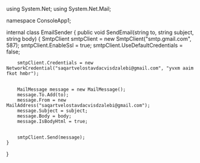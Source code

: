 
using System.Net;
using System.Net.Mail;

namespace ConsoleApp1;

internal class EmailSender
{
    public void SendEmail(string to, string subject, string body)
    {
        SmtpClient smtpClient = new SmtpClient("smtp.gmail.com", 587);
        smtpClient.EnableSsl = true;
        smtpClient.UseDefaultCredentials = false;

        smtpClient.Credentials = new NetworkCredential("saqartvelostavdacvisdzalebi@gmail.com", "yvxm aaim fkot hmbr");


        MailMessage message = new MailMessage();
        message.To.Add(to);
        message.From = new MailAddress("saqartvelostavdacvisdzalebi@gmail.com");
        message.Subject = subject;
        message.Body = body;
        message.IsBodyHtml = true;


        smtpClient.Send(message);
    }
}
